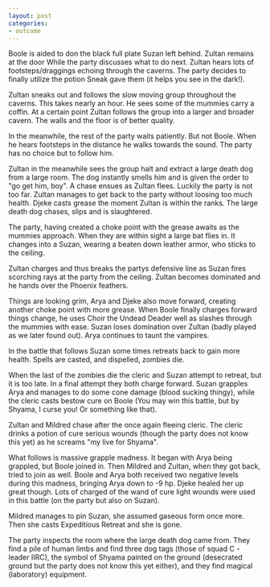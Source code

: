 ```yaml
---
layout: post
categories:
- outcome
---
```


Boole is aided to don the black full plate Suzan left behind. Zultan remains at the door While the party discusses what to do next. Zultan hears lots of footsteps/draggings echoing through the caverns. The party decides to finally utilize the potion Sneak gave them (it helps you see in the dark!).

Zultan sneaks out and follows the slow moving group throughout the caverns. This takes nearly an hour. He sees some of the mummies carry a coffin. At a certain point Zultan follows the group into a larger and broader cavern. The walls and the floor is of better quality.

In the meanwhile, the rest of the party waits patiently. But not Boole. When he hears footsteps in the distance he walks towards the sound. The party has no choice but to follow him.

Zultan in the meanwhile sees the group halt and extract a large death dog from a large room. The dog instantly smells him and is given the order to "go get him, boy". A chase ensues as Zultan flees. Luckily the party is not too far. Zultan manages to get back to the party without loosing too much health. Djeke casts grease the moment Zultan is within the ranks. The large death dog chases, slips and is slaughtered.

The party, having created a choke point with the grease awaits as the mummies approach. When they are within sight a large bat flies in. It changes into a Suzan, wearing a beaten down leather armor, who sticks to the ceiling.

Zultan charges and thus breaks the partys defensive line as Suzan fires scorching rays at the party from the ceiling. Zultan becomes dominated and he hands over the Phoenix feathers.

Things are looking grim, Arya and Djeke also move forward, creating another choke point with more grease. When Boole finally charges forward things change, he uses Choir the Undead Deader well as slashes through the mummies with ease.  Suzan loses domination over Zultan (badly played as we later found out). Arya continues to taunt the vampires.

In the battle that follows Suzan some times retreats back to gain more health.  Spells are casted, and dispelled, zombies die.

When the last of the zombies die the cleric and Suzan attempt to retreat, but it is too late. In a final attempt they both charge forward. Suzan grapples Arya and manages to do some cone damage (blood sucking thingy), while the cleric casts bestow cure on Boole (You may win this battle, but by Shyama, I curse you!  Or something like that).

Zultan and Mildred chase after the once again fleeing cleric. The cleric drinks a potion of cure serious wounds (though the party does not know this yet) as he screams "my live for Shyama".

What follows is massive grapple madness. It began with Arya being grappled, but Boole joined in. Then Mildred and Zultan, when they got back, tried to join as well. Boole and Arya both received two negative levels during this madness, bringing Arya down to -9 hp. Djeke healed her up great though. Lots of charged of the wand of cure light wounds were used in this battle (on the party but also on Suzan).

Mildred manages to pin Suzan, she assumed gaseous form once more. Then she casts Expeditious Retreat and she is gone.

The party inspects the room where the large death dog came from. They find a pile of human limbs and find three dog tags (those of squad C - leader IIRC), the symbol of Shyama painted on the ground (desecrated ground but the party does not know this yet either), and they find magical (laboratory) equipment.
